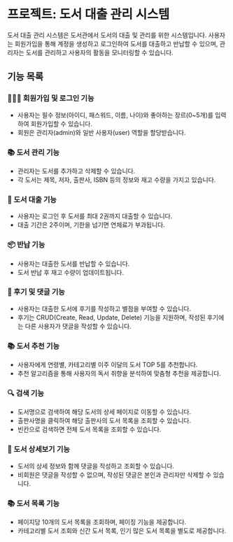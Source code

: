 # 프로젝트: 도서 대출 관리 시스템

도서 대출 관리 시스템은 도서관에서 도서의 대출 및 관리를 위한 시스템입니다. 사용자는 회원가입을 통해 계정을 생성하고 로그인하여 도서를 대출하고 반납할 수 있으며, 관리자는 도서를 관리하고 사용자의 활동을 모니터링할 수 있습니다.

## 기능 목록

### 💁🏻‍♂️ 회원가입 및 로그인 기능
- 사용자는 필수 정보(아이디, 패스워드, 이름, 나이)와 좋아하는 장르(0~5개)를 입력하여 회원가입할 수 있습니다.
- 회원은 관리자(admin)와 일반 사용자(user) 역할을 할당받습니다.

### 📚 도서 관리 기능
- 관리자는 도서를 추가하고 삭제할 수 있습니다.
- 각 도서는 제목, 저자, 출판사, ISBN 등의 정보와 재고 수량을 가지고 있습니다.

### 📕 도서 대출 기능
- 사용자는 로그인 후 도서를 최대 2권까지 대출할 수 있습니다.
- 대출 기간은 2주이며, 기한을 넘기면 연체료가 부과됩니다.

### 📦 반납 기능
- 사용자는 대출한 도서를 반납할 수 있습니다.
- 도서 반납 후 재고 수량이 업데이트됩니다.

### 📝 후기 및 댓글 기능
- 사용자는 대출한 도서에 후기를 작성하고 별점을 부여할 수 있습니다.
- 후기는 CRUD(Create, Read, Update, Delete) 기능을 지원하며, 작성된 후기에는 다른 사용자가 댓글을 작성할 수 있습니다.

### 📚 도서 추천 기능
- 사용자에게 연령별, 카테고리별 이주 이달의 도서 TOP 5를 추천합니다.
- 추천 알고리즘을 통해 사용자의 독서 취향을 분석하여 맞춤형 추천을 제공합니다.

### 🔍 검색 기능
- 도서명으로 검색하여 해당 도서의 상세 페이지로 이동할 수 있습니다.
- 출판사명을 클릭하여 해당 출판사의 도서 목록을 조회할 수 있습니다.
- 빈칸으로 검색하면 전체 도서 목록을 조회할 수 있습니다.

### 📖 도서 상세보기 기능
- 도서의 상세 정보와 함께 댓글을 작성하고 조회할 수 있습니다.
- 비회원은 댓글을 작성할 수 없으며, 작성된 댓글은 본인과 관리자만 삭제할 수 있습니다.

### 📚 도서 목록 기능
- 페이지당 10개의 도서 목록을 조회하며, 페이징 기능을 제공합니다.
- 카테고리별 도서 조회와 신간 도서 목록, 인기 많은 도서 목록을 별도로 제공합니다.
